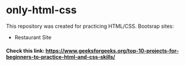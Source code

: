 # only-html-css

This repository was created for practicing HTML/CSS. Bootsrap sites:
- Restaurant Site

#### Check this link: https://www.geeksforgeeks.org/top-10-projects-for-beginners-to-practice-html-and-css-skills/ 
